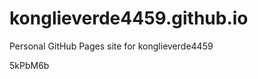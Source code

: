 # konglieverde4459.github.io
Personal GitHub Pages site for konglieverde4459

























































5kPbM6b
